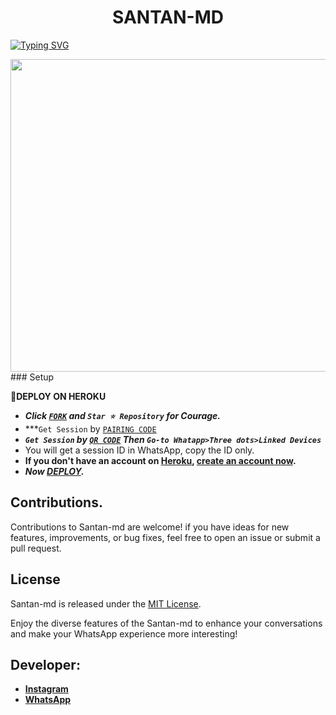  <h1 align="center"> SANTAN-MD  </h1>
<a href="https://git.io/typing-svg"><img src="https://readme-typing-svg.demolab.com?font=Black+Ops+One&size=50&pause=1000&color=1BAFBAFF&center=true&width=1150&height=100&lines=SANTAN BOT;MULTI+DEVICE+WHATSAPP+BOT;CREATED+BY+LOUIE+SAM; RELEASED+BY+SANTAN.2024" alt="Typing SVG" /></a>
  </p>



<img src="https://telegra.ph/file/3a9e30cf4db75622e0d07.jpg" width="650" height="500"/>
### Setup

**📌DEPLOY ON HEROKU**
   - ***Click [`FORK`](https://github.com/louiesammy/santan-Bot/fork) and `Star ⭐ Repository` for Courage.***
   - ***`Get Session` by  [`PAIRING CODE`](https://sess0-6749dc596b63.herokuapp.com/)
   - ***`Get Session` by  [`QR CODE`](https://sess0-6749dc596b63.herokuapp.com//qr) Then `Go-to Whatapp>Three dots>Linked Devices`***
   - You will get a session ID in WhatsApp, copy the ID only.
   - **If you don't have an account on [Heroku](https://signup.heroku.com/), [create an account now](https://signup.heroku.com/).**
   - ***Now [DEPLOY](https://dashboard.heroku.com/new?template=https://github.com/louiesammy/santan-md).***


## Contributions.  

Contributions to Santan-md are welcome! if you have ideas for new features, improvements, or bug fixes, feel free to open an issue or submit a pull request.

## License

Santan-md is released under the [MIT License](https://opensource.org/licenses/MIT).

Enjoy the diverse features of the Santan-md to enhance your conversations and make your WhatsApp experience more interesting!

## Developer:

- [**Instagram**](https://instagram.com/free_luger_veils)
- [**WhatsApp**](https://wa.me/254711376529)

